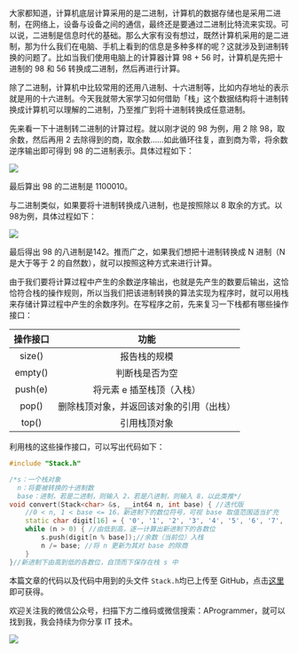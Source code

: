 大家都知道，计算机底层计算采用的是二进制，计算机的数据存储也是采用二进制，在网络上，设备与设备之间的通信，最终还是要通过二进制比特流来实现。可以说，二进制是信息时代的基础。那么大家有没有想过，既然计算机采用的是二进制，那为什么我们在电脑、手机上看到的信息是多种多样的呢？这就涉及到进制转换的问题了。比如当我们使用电脑上的计算器计算 98 + 56 时，计算机是先把十进制的 98 和 56 转换成二进制，然后再进行计算。

除了二进制，计算机中比较常用的还用八进制、十六进制等，比如内存地址的表示就是用的十六进制。今天我就带大家学习如何借助「栈」这个数据结构将十进制转换成计算机可以理解的二进制，乃至推广到将十进制转换成任意进制。

先来看一下十进制转二进制的计算过程。就以刚才说的 98 为例，用 2 除 98，取余数，然后再用 2 去除得到的商，取余数……如此循环往复，直到商为零，将余数逆序输出即可得到 98 的二进制表示。具体过程如下：

![](D:\Study\算法与数据结构\邓俊辉\栈\十进制转二进制.png)

最后算出 98 的二进制是 1100010。

与二进制类似，如果要将十进制转换成八进制，也是按照除以 8 取余的方式。以98为例，具体过程如下：

![](D:\Study\算法与数据结构\邓俊辉\栈\十进制转八进制.png)

最后得出 98 的八进制是142。推而广之，如果我们想把十进制转换成 N 进制（N 是大于等于 2 的自然数），就可以按照这种方式来进行计算。

由于我们要将计算过程中产生的余数逆序输出，也就是先产生的数要后输出，这恰恰符合栈的操作规则，所以当我们把该进制转换的算法实现为程序时，就可以用栈来存储计算过程中产生的余数序列。在写程序之前，先来复习一下栈都有哪些操作接口：

| 操作接口 |                   功能                   |
| :------: | :--------------------------------------: |
|  size()  |               报告栈的规模               |
| empty()  |              判断栈是否为空              |
| push(e)  |        将元素 e 插至栈顶（入栈）         |
|  pop()   | 删除栈顶对象，并返回该对象的引用（出栈） |
|  top()   |               引用栈顶对象               |

利用栈的这些操作接口，可以写出代码如下：

```c++
#include "Stack.h"

/*s：一个栈对象
  n：将要被转换的十进制数
  base：进制，若是二进制，则输入 2，若是八进制，则输入 8，以此类推*/
void convert(Stack<char> &s, __int64 n, int base) { //迭代版
    //0 < n, 1 < base <= 16，新进制下的数位符号，可视 base 取值范围适当扩充
	static char digit[16] = { '0', '1', '2', '3', '4', '5', '6', '7', '8', '9', 'A', 'B', 'C', 'D', 'E', 'F' };
	while (n > 0) { //由低到高，逐一计算出新进制下的各数位
		s.push(digit[n % base]);//余数（当前位）入栈
		n /= base; //将 n 更新为其对 base 的除商
	}
}//新进制下由高到低的各数位，自顶而下保存在栈 s 中
```

本篇文章的代码以及代码中用到的头文件 `Stack.h`均已上传至 GitHub，点击[这里](https://github.com/YoungYo/Algorithm/tree/master/source/%E7%AE%97%E6%B3%95%E4%B8%8E%E6%95%B0%E6%8D%AE%E7%BB%93%E6%9E%84/%E7%AE%97%E6%B3%95%E4%B8%8E%E6%95%B0%E6%8D%AE%E7%BB%93%E6%9E%84)即可获得。

欢迎关注我的微信公众号，扫描下方二维码或微信搜索：AProgrammer，就可以找到我，我会持续为你分享 IT 技术。

![](https://github.com/YoungYo/Algorithm/blob/master/Images/%E5%BE%AE%E4%BF%A1%E5%85%AC%E4%BC%97%E5%8F%B7%E4%BA%8C%E7%BB%B4%E7%A0%81.jpg?raw=true)